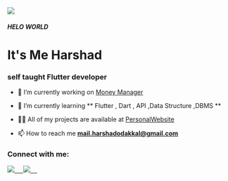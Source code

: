 
<img src="https://img.shields.io/badge/Flutter-02569B?style=for-the-badge&logo=flutter&logoColor=white" />  
<h5 >HELO WORLD </h5>
<h1 > It's Me Harshad </h1>
<h3 >self taught Flutter developer </h3>

- 🔭 I’m currently working on [Money Manager](https://github.com/harshadok)

- 🌱 I’m currently learning ** Flutter , Dart , API ,Data Structure ,DBMS **

- 👨‍💻 All of my projects are available at [PersonalWebsite](https://github.com/harshadok)

- 📫 How to reach me **mail.harshadodakkal@gmail.com**

<h3 align="left">Connect with me:</h3>
<p align="left">


<a href="https://linkedin.com/in/harshad-ok-8585aa184" target= "_blank"><img src="https://img.shields.io/badge/LinkedIn-0077B5?style=for-the-badge&logo=linkedin&logoColor=white"/> &nbsp;&nbsp;&nbsp;
  <a href="https://twitter.com/HarshadOdakkal?t=XkgDQCwmLdGMPhgZwYSCVQ&s=08" target= "_blank"><img src="https://img.shields.io/badge/Twitter-1DA1F2?style=for-the-badge&logo=twitter&logoColor=white"/> &nbsp;&nbsp;&nbsp;
</p>

